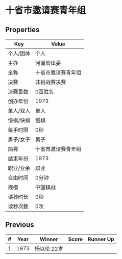 # 十省市邀请赛青年组

## Properties

| Key | Value |
| --- | ----- |
| 个人/团体 | 个人 |
| 主办 | 河南省体委 |
| 全称 | 十省市邀请赛青年组 |
| 决赛 | 非挑战赛决赛 |
| 决赛番数 | 0番胜负 |
| 创办年份 | 1973 |
| 单人/双人 | 单人 |
| 慢棋/快棋 | 慢棋 |
| 每手时限 | 0秒 |
| 男子/女子 | 男子 |
| 简称 | 十省市邀请赛青年组 |
| 结束年份 | 1973 |
| 职业/业余 | 职业 |
| 自由时间 | 0分钟 |
| 规模 | 中国棋战 |
| 读秒时长 | 0秒 |
| 读秒次数 | 0次 |

## Previous

| # | Year | Winner | Score | Runner Up |
| --- | --- | --- | --- | --- |
| 1 | 1973 | 杨以伦 22岁 |  |  |

